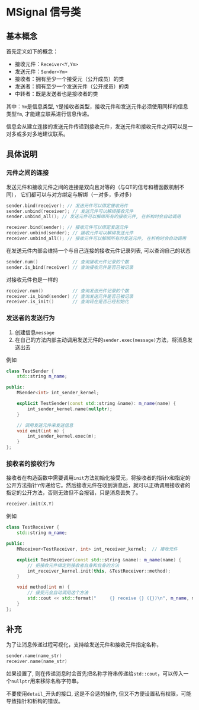 # MSignal 信号类

## 基本概念

首先定义如下的概念：

- 接收元件：`Receiver<Y,Ym>`
- 发送元件：`Sender<Ym>`
- 接收者：拥有至少一个接受元（公开成员）的类
- 发送者：拥有至少一个发送元件（公开成员）的类
- 中转者：既是发送者也是接收者的类

其中：`Ym`是信息类型, `Y`是接收者类型，接收元件和发送元件必须使用同样的信息类型`Ym`, 才能建立联系进行信息传递。

信息会从建立连接的发送元件传递到接收元件，发送元件和接收元件之间可以是一对多或多对多地建议联系。



## 具体说明

### 元件之间的连接

发送元件和接收元件之间的连接是双向且对等的（与QT的信号和槽函数机制不同），
它们都可以与对方绑定与解绑（一对多，多对多）
```cpp
sender.bind(receiver); // 发送元件可以绑定接收元件
sender.unbind(receiver); // 发送元件可以解绑接收元件
sender.unbind_all(); // 发送元件可以解绑所有的接收元件, 在析构时会自动调用

receiver.bind(sender); // 接收元件可以绑定发送元件
receiver.unbind(sender); // 接收元件可以解绑发送元件
receiver.unbind_all(); // 接收元件可以解绑所有的发送元件, 在析构时会自动调用
```

在发送元件内部会维持一个与自己连接的接收元件记录列表, 可以查询自己的状态
```cpp
sender.num()             // 查询接收元件记录的个数
sender.is_bind(receiver) // 查询接收元件是否已被记录
```
对接收元件也是一样的
```cpp
receiver.num()           // 查询发送元件记录的个数
receiver.is_bind(sender) // 查询发送元件是否已被记录
receiver.is_init()       // 查询现在是否已经初始化
```

### 发送者的发送行为

1. 创建信息`message`
2. 在自己的方法内部主动调用发送元件的`sender.exec(message)`方法，将消息发送出去

例如
```cpp
class TestSender {
    std::string m_name;

public:
    MSender<int> int_sender_kernel;

    explicit TestSender(const std::string &name): m_name(name) {
        int_sender_kernel.name(nullptr);
    }

    // 调用发送元件来发送信息
    void emit(int m) {
        int_sender_kernel.exec(m);
    }
};
```

### 接收者的接收行为

接收者在构造函数中需要调用`init`方法初始化接受元，将接收者的指针`X`和指定的公开方法指针`Y`传递给它。然后接收元件在收到消息后，就可以正确调用接收者的指定的公开方法，否则无效但不会报错，只是消息丢失了。
```cpp
receiver.init(X,Y)
```

例如
```cpp
class TestReceiver {
    std::string m_name;

public:
    MReceiver<TestReceiver, int> int_receiver_kernel;  // 接收元件

    explicit TestReceiver(const std::string &name): m_name(name) {
        // 把接收元件绑定到接收者自身和自身的方法
        int_receiver_kernel.init(this, &TestReceiver::method);
    }

    void method(int m) {
        // 接受元会自动调用这个方法
        std::cout << std::format("     {} receive {} ({})\n", m_name, m, int_receiver_kernel.num());
    }
};
```

## 补充

为了让消息传递过程可视化，支持给发送元件和接收元件指定名称，
```cpp
sender.name(name_str)
receiver.name(name_str)
```
如果设置了, 则在传递消息时会首先把名称字符串传递给`std::cout`，可以传入一个`nullptr`用来移除名称字符串。

不要使用`detail_`开头的接口, 这是不合适的操作, 但又不方便设置私有权限，可能导致指针和析构的错误。
